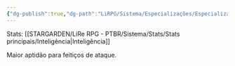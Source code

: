 ```yaml
---
{"dg-publish":true,"dg-path":"LiRPG/Sistema/Especializações/Especializações existentes/Feitiços de ataque.md","permalink":"/li-rpg/sistema/especializacoes/especializacoes-existentes/feiticos-de-ataque/","created":"2025-01-11T01:32:05.513-03:00","updated":"2025-01-12T02:34:38.853-03:00"}
---
```



Stats: [[STARGARDEN/LiRe RPG - PTBR/Sistema/Stats/Stats principais/Inteligência\|Inteligência]]

Maior aptidão para feitiços de ataque.